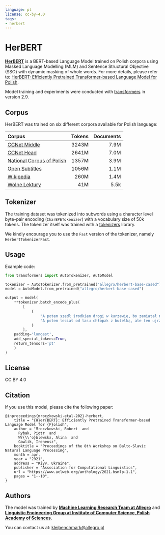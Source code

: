 ```yaml
---
language: pl
license: cc-by-4.0
tags:
- herbert
---
```


# HerBERT 
**[HerBERT](https://en.wikipedia.org/wiki/Zbigniew_Herbert)** is a BERT-based Language Model trained on Polish corpora
using Masked Language Modelling (MLM) and Sentence Structural Objective (SSO) with dynamic masking of whole words. For more details, please refer to: [HerBERT: Efficiently Pretrained Transformer-based Language Model for Polish](https://www.aclweb.org/anthology/2021.bsnlp-1.1/).

Model training and experiments were conducted with [transformers](https://github.com/huggingface/transformers) in version 2.9.

## Corpus
HerBERT was trained on six different corpora available for Polish language:

| Corpus | Tokens | Documents |
| :------ | ------: | ------: |
| [CCNet Middle](https://github.com/facebookresearch/cc_net) | 3243M  | 7.9M |
| [CCNet Head](https://github.com/facebookresearch/cc_net) | 2641M  | 7.0M |
| [National Corpus of Polish](http://nkjp.pl/index.php?page=14&lang=1)| 1357M  | 3.9M |
| [Open Subtitles](http://opus.nlpl.eu/OpenSubtitles-v2018.php) | 1056M  | 1.1M 
| [Wikipedia](https://dumps.wikimedia.org/) | 260M  | 1.4M |
| [Wolne Lektury](https://wolnelektury.pl/) | 41M  | 5.5k |

## Tokenizer
The training dataset was tokenized into subwords using a character level byte-pair encoding (``CharBPETokenizer``) with
a vocabulary size of 50k tokens. The tokenizer itself was trained with a [tokenizers](https://github.com/huggingface/tokenizers) library. 

We kindly encourage you to use the ``Fast`` version of the tokenizer, namely ``HerbertTokenizerFast``.

## Usage
Example code:
```python
from transformers import AutoTokenizer, AutoModel

tokenizer = AutoTokenizer.from_pretrained("allegro/herbert-base-cased")
model = AutoModel.from_pretrained("allegro/herbert-base-cased")

output = model(
    **tokenizer.batch_encode_plus(
        [
            (
                "A potem szedł środkiem drogi w kurzawie, bo zamiatał nogami, ślepy dziad prowadzony przez tłustego kundla na sznurku.",
                "A potem leciał od lasu chłopak z butelką, ale ten ujrzawszy księdza przy drodze okrążył go z dala i biegł na przełaj pól do karczmy."
            )
        ],
    padding='longest',
    add_special_tokens=True,
    return_tensors='pt'
    )
)
```

## License
CC BY 4.0

## Citation
If you use this model, please cite the following paper:
```
@inproceedings{mroczkowski-etal-2021-herbert,
    title = "{H}er{BERT}: Efficiently Pretrained Transformer-based Language Model for {P}olish",
    author = "Mroczkowski, Robert  and
      Rybak, Piotr  and
      Wr{\\'o}blewska, Alina  and
      Gawlik, Ireneusz",
    booktitle = "Proceedings of the 8th Workshop on Balto-Slavic Natural Language Processing",
    month = apr,
    year = "2021",
    address = "Kiyv, Ukraine",
    publisher = "Association for Computational Linguistics",
    url = "https://www.aclweb.org/anthology/2021.bsnlp-1.1",
    pages = "1--10",
}
```

## Authors
The model was trained by [**Machine Learning Research Team at Allegro**](https://ml.allegro.tech/) and [**Linguistic Engineering Group at Institute of Computer Science, Polish Academy of Sciences**](http://zil.ipipan.waw.pl/).

You can contact us at: <a href="mailto:klejbenchmark@allegro.pl">klejbenchmark@allegro.pl</a>